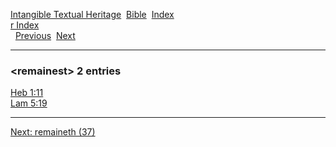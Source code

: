 [Intangible Textual Heritage](../../index)  [Bible](../index) 
[Index](index)   
[r Index](_r_)  
  [Previous](c09323)  [Next](c09325) 

------------------------------------------------------------------------

### &lt;remainest&gt; 2 entries

[Heb 1:11](../kjv/heb001.htm#011)  
[Lam 5:19](../kjv/lam005.htm#019)  

------------------------------------------------------------------------

[Next: remaineth (37)](c09325)
